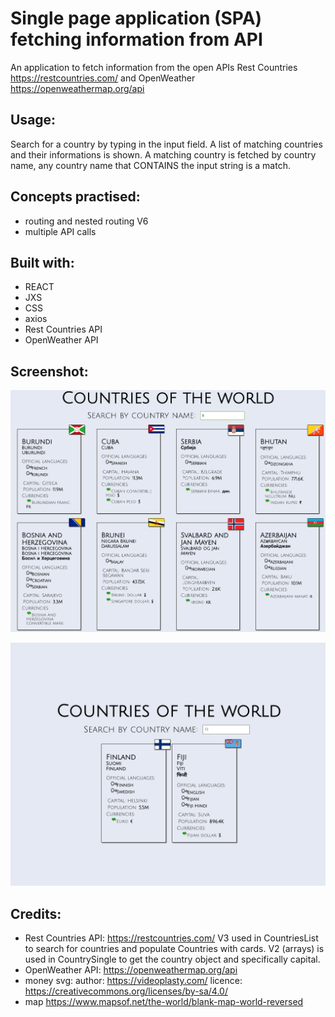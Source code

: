 # Single page application (SPA) fetching information from API

An application to fetch information from the open APIs Rest Countries https://restcountries.com/ and OpenWeather  https://openweathermap.org/api


## Usage:
Search for a country by typing in the input field. A list of matching countries and their informations is shown. A matching country is fetched by country name, any country name that CONTAINS the input string is a match.


## Concepts practised:
- routing and nested routing V6
- multiple API calls

## Built with:
- REACT
- JXS
- CSS
- axios
- Rest Countries API
- OpenWeather API

## Screenshot:


![screenshot](Screenshot.png?raw=true "Screenshot of the single page application")

![screenshot](Screenshot2.png?raw=true "Second screenshot of the single page application")



## Credits:
- Rest Countries API: https://restcountries.com/ V3 used in CountriesList to search for countries and populate Countries with cards. V2 (arrays) is used in CountrySingle to get the country object and specifically capital.
- OpenWeather API: https://openweathermap.org/api
- money svg: author: https://videoplasty.com/ licence: https://creativecommons.org/licenses/by-sa/4.0/
- map https://www.mapsof.net/the-world/blank-map-world-reversed
